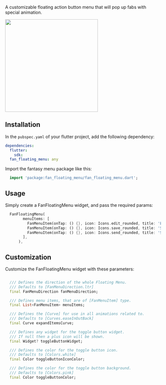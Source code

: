 A customizable floating action button menu that will pop up fabs with special animation.

<image src="https://user-images.githubusercontent.com/25709266/235315772-038c934d-1b3a-4002-96db-b80f36cc7944.gif" width=300>

## Installation

In the `pubspec.yaml` of your flutter project, add the following dependency:

```yaml
dependencies:
  flutter:
    sdk:
  fan_floating_menu: any
```

Import the fantasy menu package like this:

```dart
  import 'package:fan_floating_menu/fan_floating_menu.dart';
```

## Usage

Simply create a FanFloatingMenu widget, and pass the required params:

```dart
  FanFloatingMenu(
        menuItems: [
          FanMenuItem(onTap: () {}, icon: Icons.edit_rounded, title: 'Edit Texts'),
          FanMenuItem(onTap: () {}, icon: Icons.save_rounded, title: 'Save Notes'),
          FanMenuItem(onTap: () {}, icon: Icons.send_rounded, title: 'Send Images'),
        ],
      ),
```

## Customization

Customize the FanFloatingMenu widget with these parameters:

```dart

  /// Defines the direction of the whole Floating Menu.
  /// Defaults to [FanMenuDirection.ltr]
  final FanMenuDirection fanMenuDirection;

  /// Defines menu items, that are of [FanMenuItem] type.
  final List<FanMenuItem> menuItems;

  /// Defines the [Curve] for use in all animations related to.
  /// Defaults to [Curves.easeInOutBack]
  final Curve expandItemsCurve;

  /// Defines any widget for the toggle button widget.
  /// If null then a plus icon will be shown.
  final Widget? toggleButtonWidget;

  /// Defines the color for the toggle button icon.
  /// Defaults to [Colors.white]
  final Color toggleButtonIconColor;

  /// Defines the color for the toggle button background.
  /// Defaults to [Colors.pink]
  final Color toggleButtonColor;

```

